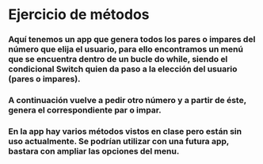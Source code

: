 # Ejercicio de métodos
### Aquí tenemos un app que genera todos los pares o impares del número que elija el usuario, para ello encontramos un menú que se encuentra dentro de un bucle do while, siendo el condicional Switch quien da paso a la elección del usuario (pares o impares). 

### A continuación vuelve a pedir otro número y a partir de éste, genera el correspondiente par o impar.
### En la app hay varios métodos vistos en clase pero están sin uso actualmente. Se podrían utilizar con una futura app, bastara con ampliar las opciones del menu.
